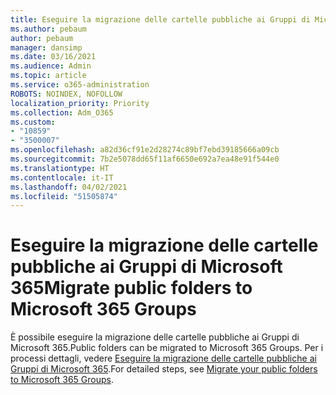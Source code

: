 ```yaml
---
title: Eseguire la migrazione delle cartelle pubbliche ai Gruppi di Microsoft 365
ms.author: pebaum
author: pebaum
manager: dansimp
ms.date: 03/16/2021
ms.audience: Admin
ms.topic: article
ms.service: o365-administration
ROBOTS: NOINDEX, NOFOLLOW
localization_priority: Priority
ms.collection: Adm_O365
ms.custom:
- "10859"
- "3500007"
ms.openlocfilehash: a82d36cf91e2d28274c89bf7ebd39185666a09cb
ms.sourcegitcommit: 7b2e5078dd65f11af6650e692a7ea48e91f544e0
ms.translationtype: HT
ms.contentlocale: it-IT
ms.lasthandoff: 04/02/2021
ms.locfileid: "51505874"
---
```

# <a name="migrate-public-folders-to-microsoft-365-groups"></a><span data-ttu-id="76719-102">Eseguire la migrazione delle cartelle pubbliche ai Gruppi di Microsoft 365</span><span class="sxs-lookup"><span data-stu-id="76719-102">Migrate public folders to Microsoft 365 Groups</span></span>

<span data-ttu-id="76719-103">È possibile eseguire la migrazione delle cartelle pubbliche ai Gruppi di Microsoft 365.</span><span class="sxs-lookup"><span data-stu-id="76719-103">Public folders can be migrated to Microsoft 365 Groups.</span></span> <span data-ttu-id="76719-104">Per i processi dettagli, vedere [Eseguire la migrazione delle cartelle pubbliche ai Gruppi di Microsoft 365](https://aka.ms/PFToM365Group).</span><span class="sxs-lookup"><span data-stu-id="76719-104">For detailed steps, see [Migrate your public folders to Microsoft 365 Groups](https://aka.ms/PFToM365Group).</span></span>